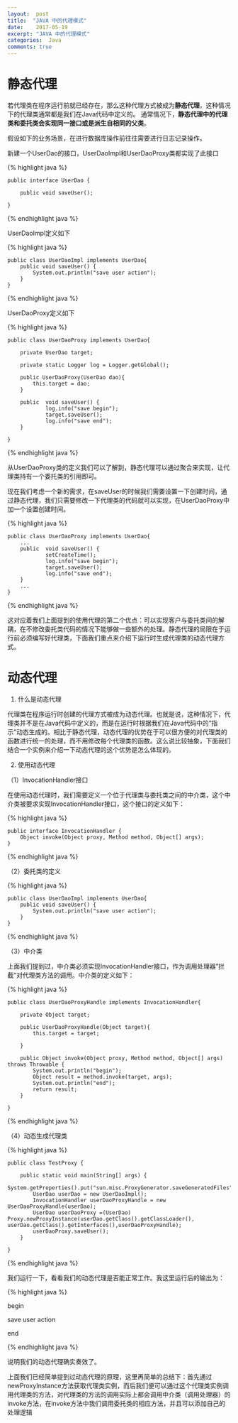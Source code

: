 ```yaml
---
layout:  post
title:  "JAVA 中的代理模式"
date:    2017-05-19
excerpt: "JAVA 中的代理模式"
categories:  Java
comments: true
---
```


# 静态代理 #

 若代理类在程序运行前就已经存在，那么这种代理方式被成为**静态代理**，这种情况下的代理类通常都是我们在Java代码中定义的。 通常情况下，**静态代理中的代理类和委托类会实现同一接口或是派生自相同的父类**。

假设如下的业务场景，在进行数据库操作前往往需要进行日志记录操作。

新建一个UserDao的接口，UserDaoImpl和UserDaoProxy类都实现了此接口

{% highlight java %}

	public interface UserDao {
		
		public void saveUser();
	
	}
{% endhighlight java %}


UserDaoImpl定义如下

{% highlight java %}

	public class UserDaoImpl implements UserDao{
		public void saveUser() {
			System.out.println("save user action");
		}
	}

{% endhighlight java %}

UserDaoProxy定义如下

{% highlight java %}

    public class UserDaoProxy implements UserDao{
	
		private UserDao target;
		
		private static Logger log = Logger.getGlobal();
		
		public UserDaoProxy(UserDao dao){
			this.target = dao;
		}

		public  void saveUser() {
				log.info("save begin");
				target.saveUser();
				log.info("save end");
	    }

    }

{% endhighlight java %}

 从UserDaoProxy类的定义我们可以了解到，静态代理可以通过聚合来实现，让代理类持有一个委托类的引用即可。

现在我们考虑一个新的需求，在saveUser的时候我们需要设置一下创建时间，通过静态代理，我们只需要修改一下代理类的代码就可以实现，在UserDaoProxy中加一个设置创建时间。

{% highlight java %}

	public class UserDaoProxy implements UserDao{
		...
		public  void saveUser() {
				setCreateTime();
				log.info("save begin");
				target.saveUser();
				log.info("save end");
	    }
		...
	}

{% endhighlight java %}

这对应着我们上面提到的使用代理的第二个优点：可以实现客户与委托类间的解耦，在不修改委托类代码的情况下能够做一些额外的处理。静态代理的局限在于运行前必须编写好代理类，下面我们重点来介绍下运行时生成代理类的动态代理方式。

# 动态代理 #

1. 什么是动态代理

代理类在程序运行时创建的代理方式被成为动态代理。也就是说，这种情况下，代理类并不是在Java代码中定义的，而是在运行时根据我们在Java代码中的“指示”动态生成的。相比于静态代理，动态代理的优势在于可以很方便的对代理类的函数进行统一的处理，而不用修改每个代理类的函数。这么说比较抽象，下面我们结合一个实例来介绍一下动态代理的这个优势是怎么体现的。

2. 使用动态代理
 
（1）InvocationHandler接口

 在使用动态代理时，我们需要定义一个位于代理类与委托类之间的中介类，这个中介类被要求实现InvocationHandler接口，这个接口的定义如下：

{% highlight java %}

	public interface InvocationHandler {
	    Object invoke(Object proxy, Method method, Object[] args);
	}

{% endhighlight java %}

（2）委托类的定义

{% highlight java %}

	public class UserDaoImpl implements UserDao{
		public void saveUser() {
			System.out.println("save user action");
		}
	}

{% endhighlight java %}

（3）中介类

上面我们提到过，中介类必须实现InvocationHandler接口，作为调用处理器”拦截“对代理类方法的调用。中介类的定义如下：

{% highlight java %}

	public class UserDaoProxyHandle implements InvocationHandler{
	
		private Object target;  
		
		public UserDaoProxyHandle(Object target){
			this.target = target;
			
		}
		   
		public Object invoke(Object proxy, Method method, Object[] args) throws Throwable {
			System.out.println("begin");
			Object result = method.invoke(target, args);
			System.out.println("end");
			return result;
		}
	
	}

{% endhighlight java %}

（4）动态生成代理类

{% highlight java %}

	public class TestProxy {
	
		public static void main(String[] args) {
			System.getProperties().put("sun.misc.ProxyGenerator.saveGeneratedFiles","true"); 
			UserDao userDao = new UserDaoImpl();
			InvocationHandler userDaoProxyHandle = new UserDaoProxyHandle(userDao);
			UserDao userDaoProxy =(UserDao) Proxy.newProxyInstance(userDao.getClass().getClassLoader(), userDao.getClass().getInterfaces(),userDaoProxyHandle);
			userDaoProxy.saveUser();
		}
	
	}

{% endhighlight java %}

我们运行一下，看看我们的动态代理是否能正常工作。我这里运行后的输出为：

{% highlight java %}

begin

save user action

end

{% endhighlight java %}

说明我们的动态代理确实奏效了。

上面我们已经简单提到过动态代理的原理，这里再简单的总结下：首先通过newProxyInstance方法获取代理类实例，而后我们便可以通过这个代理类实例调用代理类的方法，对代理类的方法的调用实际上都会调用中介类（调用处理器）的invoke方法，在invoke方法中我们调用委托类的相应方法，并且可以添加自己的处理逻辑